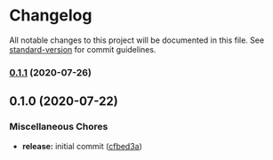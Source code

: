 # Changelog

All notable changes to this project will be documented in this file. See [standard-version](https://github.com/conventional-changelog/standard-version) for commit guidelines.

### [0.1.1](https://github.com/demartini/shades-of-purple-google-chrome/compare/v0.1.0...v0.1.1) (2020-07-26)

## 0.1.0 (2020-07-22)


### Miscellaneous Chores

* **release:** initial commit ([cfbed3a](https://github.com/demartini/shades-of-purple-google-chrome/commit/cfbed3a5ab868780b69b9f046ebeef18aff1a561))
